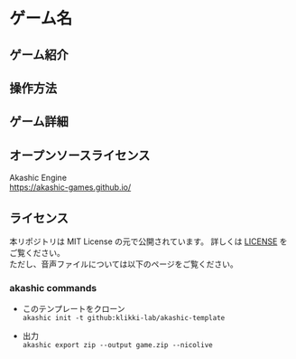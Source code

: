 # ゲーム名
## ゲーム紹介

## 操作方法

## ゲーム詳細

## オープンソースライセンス
Akashic Engine  
https://akashic-games.github.io/  

## ライセンス
本リポジトリは MIT License の元で公開されています。 詳しくは [LICENSE](/LICENSE) をご覧ください。  
ただし、音声ファイルについては以下のページをご覧ください。

### akashic commands
- このテンプレートをクローン  
`akashic init -t github:klikki-lab/akashic-template`  

- 出力  
`akashic export zip --output game.zip --nicolive`  
